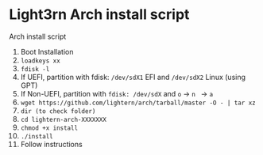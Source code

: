 # Light3rn Arch install script
Arch install script

1) Boot Installation
2) ```loadkeys xx```
3) ```fdisk -l```
4) If UEFI, partition with fdisk: ```/dev/sdX1``` EFI and ```/dev/sdX2``` Linux (using GPT)
5) If Non-UEFI, partition with ```fdisk: /dev/sdX``` and ```o``` -> ```n ``` -> ```a```
6) ```wget https://github.com/lightern/arch/tarball/master -O - | tar xz```
7) ```dir (to check folder)```
8) ```cd lightern-arch-XXXXXXX```
9) ```chmod +x install```
10) ```./install```
11) Follow instructions
